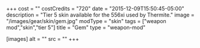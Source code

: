 +++
cost = ""
costCredits = "720"
date = "2015-12-09T15:50:45-05:00"
description = "Tier 5 skin available for the 556xi used by Thermite."
image = "/images/gear/skin/gem.jpg"
modType = "skin"
tags = ["weapon mod","skin","tier 5"]
title = "Gem"
type = "weapon-mod"

[images]
  alt = ""
  src = ""
+++
